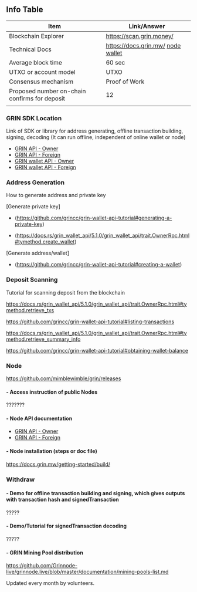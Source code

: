 

## Info Table

| Item | Link/Answer |
| ----------- | ----------- |
| Blockchain Explorer |  https://scan.grin.money/   |
| Technical Docs |  https://docs.grin.mw/ [node](https://docs.rs/grin_api/latest/grin_api/) [wallet](https://docs.rs/grin_wallet/5.1.0/grin_wallet/)  |
| Average block time | 60 sec |
| UTXO or account model |UTXO |
| Consensus mechanism | Proof of Work |
| Proposed number on-chain confirms for deposit | 12  |
| | |

 

### **GRIN SDK Location**  

Link of SDK or library for address generating, offline transaction building, signing, decoding (It can run offline, independent of online wallet or node)
 
 - [GRIN API - Owner](https://docs.rs/grin_api/5.1.2/grin_api/trait.OwnerRpc.html)
 - [GRIN API - Foreign](https://docs.rs/grin_api/5.1.2/grin_api/trait.ForeignRpc.html) 
 - [GRIN wallet API - Owner](https://docs.rs/grin_wallet_api/5.1.0/grin_wallet_api/trait.OwnerRpc.html)
 - [GRIN wallet API - Foreign](https://docs.rs/grin_wallet_api/5.1.0/grin_wallet_api/trait.ForeignRpc.html)
 

 
### **Address Generation**

How to generate address and private key

[Generate private key]
- (https://github.com/grincc/grin-wallet-api-tutorial#generating-a-private-key)

- (https://docs.rs/grin_wallet_api/5.1.0/grin_wallet_api/trait.OwnerRpc.html#tymethod.create_wallet)

[Generate address/wallet]
- (https://github.com/grincc/grin-wallet-api-tutorial#creating-a-wallet)




### **Deposit Scanning**

Tutorial for scanning deposit from the blockchain

https://docs.rs/grin_wallet_api/5.1.0/grin_wallet_api/trait.OwnerRpc.html#tymethod.retrieve_txs

https://github.com/grincc/grin-wallet-api-tutorial#listing-transactions

https://docs.rs/grin_wallet_api/5.1.0/grin_wallet_api/trait.OwnerRpc.html#tymethod.retrieve_summary_info

https://github.com/grincc/grin-wallet-api-tutorial#obtaining-wallet-balance






### **Node**

https://github.com/mimblewimble/grin/releases

#### - Access instruction of public Nodes

???????


#### - Node API documentation

- [GRIN API - Owner](https://docs.rs/grin_api/5.1.2/grin_api/trait.OwnerRpc.html)
- [GRIN API - Foreign](https://docs.rs/grin_api/5.1.2/grin_api/trait.ForeignRpc.html) 


#### - Node installation (steps or doc file)

https://docs.grin.mw/getting-started/build/


### **Withdraw**

#### - Demo for offline transaction building and signing, which gives outputs with transaction hash and signedTransaction

?????

#### - Demo/Tutorial for signedTransaction decoding 


?????

#### - GRIN Mining Pool distribution
https://github.com/Grinnode-live/grinnode.live/blob/master/documentation/mining-pools-list.md

Updated every month by volunteers.


